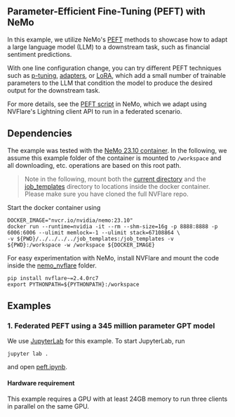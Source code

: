 ## Parameter-Efficient Fine-Tuning (PEFT) with NeMo

In this example, we utilize NeMo's [PEFT](https://docs.nvidia.com/deeplearning/nemo/user-guide/docs/en/main/nlp/nemo_megatron/peft/landing_page.html)
methods to showcase how to adapt a large language model (LLM) to 
a downstream task, such as financial sentiment predictions. 

With one line configuration change, you can try different PEFT techniques such as [p-tuning](https://arxiv.org/abs/2103.10385), [adapters](https://proceedings.mlr.press/v97/houlsby19a.html), or [LoRA](https://arxiv.org/abs/2106.09685), which add a small number of trainable parameters to the LLM
that condition the model to produce the desired output for the downstream task.

For more details, see the [PEFT script](https://github.com/NVIDIA/NeMo/blob/main/examples/nlp/language_modeling/tuning/megatron_gpt_peft_tuning.py) in NeMo, which we adapt using NVFlare's Lightning client API to run in a federated scenario.

## Dependencies
The example was tested with the [NeMo 23.10 container](https://catalog.ngc.nvidia.com/orgs/nvidia/containers/nemo).
In the following, we assume this example folder of the container is mounted to `/workspace` and all downloading, etc. operations are based on this root path.

> Note in the following, mount both the [current directory](./) and the [job_templates](../../../../job_templates) 
> directory to locations inside the docker container. Please make sure you have cloned the full NVFlare repo. 

Start the docker container using 
```
DOCKER_IMAGE="nvcr.io/nvidia/nemo:23.10"
docker run --runtime=nvidia -it --rm --shm-size=16g -p 8888:8888 -p 6006:6006 --ulimit memlock=-1 --ulimit stack=67108864 \
-v ${PWD}/../../../../job_templates:/job_templates -v ${PWD}:/workspace -w /workspace ${DOCKER_IMAGE}
```

For easy experimentation with NeMo, install NVFlare and mount the code inside the [nemo_nvflare](./nemo_nvflare) folder.
```
pip install nvflare~=2.4.0rc7
export PYTHONPATH=${PYTHONPATH}:/workspace
```

## Examples
### 1. Federated PEFT using a 345 million parameter GPT model
We use [JupyterLab](https://jupyterlab.readthedocs.io) for this example.
To start JupyterLab, run
```
jupyter lab .
```
and open [peft.ipynb](./peft.ipynb).

#### Hardware requirement
This example requires a GPU with at least 24GB memory to run three clients in parallel on the same GPU.
